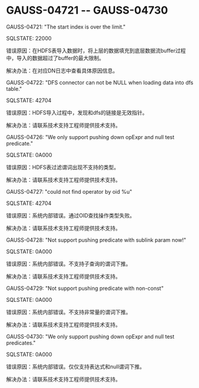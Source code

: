 # GAUSS-04721 -- GAUSS-04730<a name="ZH-CN_TOPIC_0302073618"></a>

GAUSS-04721: "The start index is over the limit."

SQLSTATE: 22000

错误原因：在HDFS表导入数据时，将上层的数据填充到底层数据流buffer过程中，导入的数据超过了buffer的最大限制。

解决办法：在对应DN日志中查看具体原因信息。

GAUSS-04722: "DFS connector can not be NULL when loading data into dfs table."

SQLSTATE: 42704

错误原因：HDFS导入过程中，发现和dfs的链接是无效指针。

解决办法：请联系技术支持工程师提供技术支持。

GAUSS-04726: "We only support pushing down opExpr and null test predicate."

SQLSTATE: 0A000

错误原因：HDFS表过滤谓词出现不支持的类型。

解决办法：请联系技术支持工程师提供技术支持。

GAUSS-04727: "could not find operator by oid %u"

SQLSTATE: 42704

错误原因：系统内部错误。通过OID查找操作类型失败。

解决办法：请联系技术支持工程师提供技术支持。

GAUSS-04728: "Not support pushing predicate with sublink param now!"

SQLSTATE: 0A000

错误原因：系统内部错误。不支持子查询的谓词下推。

解决办法：请联系技术支持工程师提供技术支持。

GAUSS-04729: "Not support pushing predicate with non-const"

SQLSTATE: 0A000

错误原因：系统内部错误。不支持非常量的谓词下推。

解决办法：请联系技术支持工程师提供技术支持。

GAUSS-04730: "We only support pushing down opExpr and null test predicates."

SQLSTATE: 0A000

错误原因：系统内部错误。仅仅支持表达式和null谓词下推。

解决办法：请联系技术支持工程师提供技术支持。
